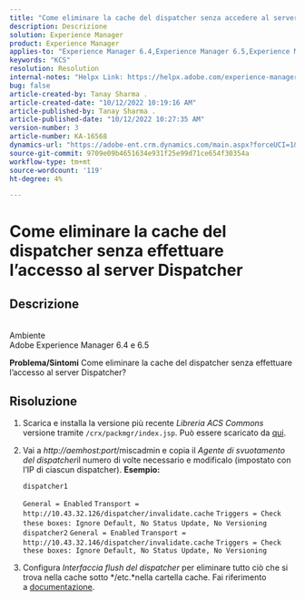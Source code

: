 ```yaml
---
title: "Come eliminare la cache del dispatcher senza accedere al server Dispatcher"
description: Descrizione
solution: Experience Manager
product: Experience Manager
applies-to: "Experience Manager 6.4,Experience Manager 6.5,Experience Manager"
keywords: "KCS"
resolution: Resolution
internal-notes: "Helpx Link: https://helpx.adobe.com/experience-manager/kb/How-to-delete-the-dispatcher-cache-without-logging-into-the-Dispatchers-AEM.html"
bug: false
article-created-by: Tanay Sharma .
article-created-date: "10/12/2022 10:19:16 AM"
article-published-by: Tanay Sharma .
article-published-date: "10/12/2022 10:27:35 AM"
version-number: 3
article-number: KA-16568
dynamics-url: "https://adobe-ent.crm.dynamics.com/main.aspx?forceUCI=1&pagetype=entityrecord&etn=knowledgearticle&id=b155b452-174a-ed11-bba2-0022480868ff"
source-git-commit: 9709e09b4651634e931f25e99d71ce654f30354a
workflow-type: tm+mt
source-wordcount: '119'
ht-degree: 4%

---
```


# Come eliminare la cache del dispatcher senza effettuare l’accesso al server Dispatcher

## Descrizione

<br>Ambiente<br>
Adobe Experience Manager 6.4 e 6.5


<b>Problema/Sintomi</b>
Come eliminare la cache del dispatcher senza effettuare l’accesso al server Dispatcher?


## Risoluzione


1. Scarica e installa la versione più recente *Libreria ACS Commons* versione tramite `/crx/packmgr/index.jsp`. Può essere scaricato da [qui](https://github.com/Adobe-Consulting-Services/acs-aem-commons/releases).
2. Vai a *http://aemhost:port*/miscadmin e copia il *Agente di svuotamento del dispatcher*il numero di volte necessario e modificalo (impostato con l’IP di ciascun dispatcher).
   <b>Esempio:</b>



   ```
   dispatcher1
   ```


   `General = Enabled`
   `Transport = http://10.43.32.126/dispatcher/invalidate.cache`
   `Triggers = Check these boxes: Ignore Default, No Status Update, No Versioning`
   ` `
   `dispatcher2`
   `General = Enabled`
   `Transport = http://10.43.32.146/dispatcher/invalidate.cache`
   `Triggers = Check these boxes: Ignore Default, No Status Update, No Versioning`
3. Configura *Interfaccia flush del dispatcher* per eliminare tutto ciò che si trova nella cache sotto */etc.*nella cartella cache. Fai riferimento a [documentazione](https://adobe-consulting-services.github.io/acs-aem-commons/features/dispatcher-flush-ui/index.html).

